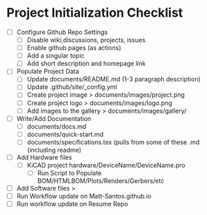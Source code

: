 # Project Initialization Checklist

- [ ] Configure Github Repo Settings
	- [ ] Disable wiki,discussions, projects, issues
	- [ ] Enable github pages (as actions)
	- [ ] Add a singular topic
	- [ ] Add short description and homepage link
- [ ] Populate Project Data
	- [ ] Update documents/README.md (1-3 paragraph description)
	- [ ] Update .github/site/_config.yml
	- [ ] Create project image > documents/images/project.png
	- [ ] Create project logo > documents/images/logo.png
	- [ ] Add images to the gallery > documents/images/gallery/
- [ ] Write/Add Documentation
	- [ ] documents/docs.md
	- [ ] documents/quick-start.md
	- [ ] documents/specifications.tex (pulls from some of these .md (including readme)
- [ ] Add Hardware files
	- [ ] KiCAD project hardware/DeviceName/DeviceName.pro
		- [ ] Run Script to Populate BOM/HTMLBOM/Plots/Renders/Gerbers/etc
- [ ] Add Software files >
- [ ] Run Workflow update on Matt-Santos.github.io
- [ ] Run workflow update on Resume Repo